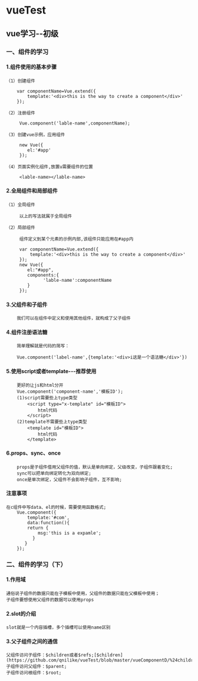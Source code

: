 #  vueTest
## vue学习--初级 
### 一、组件的学习 
#### 1.组件使用的基本步骤 
    （1）创建组件
    
        var componentName=Vue.extend({
            template:'<div>this is the way to create a component</div>'
        });
        
    （2）注册组件
    
         Vue.component('lable-name',componentName);
         
    （3）创建vue示例，应用组件
    
         new Vue({
            el:'#app'
         });
         
    （4）页面实例化组件,放置u需要组件的位置
    
         <lable-name></lable-name>
         
#### 2.全局组件和局部组件
    （1）全局组件
    
         以上的写法就属于全局组件
        
    （2）局部组件
    
         组件定义到某个元素的示例内部,该组件只能应用在#app内
            
         var componentName=Vue.extend({
             template:'<div>this is the way to create a component</div>'
         });
         new Vue({
            el:"#app",
            components:{
                  'lable-name':componentName
            }
         });
         
#### 3.父组件和子组件

        我们可以在组件中定义和使用其他组件，就构成了父子组件
        
#### 4.组件注册语法糖
        简单理解就是代码的简写：
    
        Vue.component('label-name',{template:'<div>i这是一个语法糖</div>'})
      
#### 5.使用script或者template---推荐使用

        更好的让js和html分开
        Vue.component('component-name','模板ID');
        (1)script需要些上type类型
            <script type="x-template" id="模板ID">
                html代码
            </script>
        (2)template不需要些上type类型
            <template id="模板ID">
                html代码
            </template>
          
#### 6.props、sync、once

        props是子组件借用父组件的值，默认是单向绑定，父级改变，子组件跟着变化;
        sync可以把单向绑定转化为双向绑定;
        once是单次绑定，父组件不会影响子组件，互不影响;
     
#### 注意事项

    在c组件中写data、el的时候，需要使用函数格式;
        Vue.component({
            template:'#com',
            data:function(){
            return {
                msg:'this is a expamle';
              }
           }
        });
        
### 二、组件的学习（下）

#### 1.作用域

    通俗说子组件的数据只能在子模板中使用，父组件的数据只能在父模板中使用；
    子组件要想使用父组件的数据可以使用props
    
#### 2.slot的介绍

    slot就是一个内容插槽，多个插槽可以使用name区别
    
#### 3.父子组件之间的通信

    父组件访问子组件：$children或者$refs;[$children](https://github.com/qnilike/vueTest/blob/master/vueComponentD/%24children.html)
    子组件访问父组件：$parent;
    子组件访问根组件：$root;
